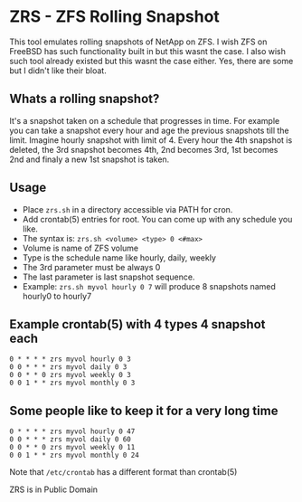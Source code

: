 # ZRS - ZFS Rolling Snapshot
This tool emulates rolling snapshots of NetApp on ZFS. I wish ZFS on FreeBSD has such
functionality built in but this wasnt the case. I also wish such tool already existed
but this wasnt the case either. Yes, there are some but I didn't like their bloat.

## Whats a rolling snapshot?
It's a snapshot taken on a schedule that progresses in time. For example you can
take a snapshot every hour and age the previous snapshots till the limit. Imagine
hourly snapshot with limit of 4. Every hour the 4th snapshot is deleted, the 3rd
snapshot becomes 4th, 2nd becomes 3rd, 1st becomes 2nd and finaly a new 1st snapshot
is taken.


## Usage
* Place `zrs.sh` in a directory accessible via PATH for cron.
* Add crontab(5) entries for root. You can come up with any schedule you like.
* The syntax is: `zrs.sh <volume> <type> 0 <#max>`
* Volume is name of ZFS volume
* Type is the schedule name like hourly, daily, weekly
* The 3rd parameter must be always 0
* The last parameter is last snapshot sequence. 
* Example: `zrs.sh myvol hourly 0 7` will produce 8 snapshots named hourly0 to hourly7

## Example crontab(5) with 4 types 4 snapshot each
    0 * * * * zrs myvol hourly 0 3
    0 0 * * * zrs myvol daily 0 3
    0 0 * * 0 zrs myvol weekly 0 3
    0 0 1 * * zrs myvol monthly 0 3

## Some people like to keep it for a very long time
    0 * * * * zrs myvol hourly 0 47
    0 0 * * * zrs myvol daily 0 60
    0 0 * * 0 zrs myvol weekly 0 11
    0 0 1 * * zrs myvol monthly 0 24

Note that `/etc/crontab` has a different format than crontab(5)

ZRS is in Public Domain

